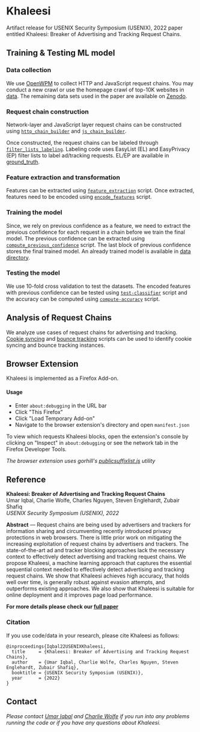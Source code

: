 # Khaleesi
Artifact release for USENIX Security Symposium (USENIX), 2022 paper entitled Khaleesi: Breaker of Advertising and Tracking Request Chains.


## Training & Testing ML model 

### Data collection
We use [OpenWPM](https://github.com/openwpm/OpenWPM) to collect HTTP and JavaScript request chains. You may conduct a new crawl or use the homepage crawl of top-10K websites in [data](https://github.com/uiowa-irl/Khaleesi/blob/main/data/non-interactive-crawl.7z). The remaining data sets used in the paper are available on [Zenodo](https://doi.org/10.5281/zenodo.6084582).

 
### Request chain construction
Network-layer and JavaScript layer request chains can be constructed using [`http_chain_builder`](https://github.com/uiowa-irl/Khaleesi/blob/main/code/http_chain_builder_json.ipynb) and [`js_chain_builder`](https://github.com/uiowa-irl/Khaleesi/blob/main/code/js_chain_builder_json.ipynb).

Once constructed, the request chains can be labeled through [`filter_lists_labeling`](https://github.com/uiowa-irl/Khaleesi/blob/main/code/filter_lists_labeling.ipynb). Labeling code uses EasyList (EL) and EasyPrivacy (EP) filter lists to label ad/tracking requests. EL/EP are available in [ground_truth](https://github.com/uiowa-irl/Khaleesi/tree/main/ground_truth).


### Feature extraction and transformation
Features can be extracted using [`feature_extraction`](https://github.com/uiowa-irl/Khaleesi/blob/main/code/feature_extraction.ipynb) script. Once extracted, features need to be encoded using [`encode_features`](https://github.com/uiowa-irl/Khaleesi/blob/main/code/encode_features.ipynb) script. 


### Training the model 
Since, we rely on previous confidence as a feature, we need to extract the previous confidence for each request in a chain before we train the final model. The previous confidence can be extracted using [`compute_previous_confidence`](https://github.com/uiowa-irl/Khaleesi/blob/main/code/compute_previous_confidence.ipynb) script. The last block of previous confidence stores the final trained model. An already trained model is available in [data directory](https://github.com/uiowa-irl/Khaleesi/blob/main/data/final_clf.joblib).


### Testing the model 
We use 10-fold cross validation to test the datasets. The encoded features with previous confidence can be tested using [`test-classifier`](https://github.com/uiowa-irl/Khaleesi/blob/main/code/test-classifier.ipynb) script and the accuracy can be computed using [`compute-accuracy`](https://github.com/uiowa-irl/Khaleesi/blob/main/code/compute-accuracy.ipynb) script. 


## Analysis of Request Chains
We analyze use cases of request chains for advertising and tracking. [Cookie syncing](https://github.com/uiowa-irl/Khaleesi/blob/main/code/cookie_syncing_heuristic.ipynb) and [bounce tracking](https://github.com/uiowa-irl/Khaleesi/blob/main/code/bounce_tracking_investigation.ipynb) scripts can be used to identify cookie syncing and bounce tracking instances.


## Browser Extension
Khaleesi is implemented as a Firefox Add-on.

#### Usage
- Enter `about:debugging` in the URL bar
- Click "This Firefox"
- Click "Load Temporary Add-on"
- Navigate to the browser extension's directory and open `manifest.json`

To view which requests Khaleesi blocks, open the extension's console by clicking on "Inspect" in `about:debugging` or see the network tab in the Firefox Developer Tools.

*The browser extension uses gorhill's [publicsuffixlist.js](https://github.com/gorhill/publicsuffixlist.js) utility*

## Reference

**Khaleesi: Breaker of Advertising and Tracking Request Chains**\
Umar Iqbal, Charlie Wolfe, Charles Nguyen, Steven Englehardt, Zubair Shafiq\
*USENIX Security Symposium (USENIX), 2022*

**Abstract** &mdash; Request chains are being used by advertisers and trackers for information sharing and circumventing recently introduced privacy protections in web browsers. There is little prior work on mitigating the increasing exploitation of request chains by advertisers and trackers. The state-of-the-art ad and tracker blocking approaches lack the necessary context to effectively detect advertising and tracking request chains. We propose Khaleesi, a machine learning approach that captures the essential sequential context needed to effectively detect advertising and tracking request chains. We show that Khaleesi achieves high accuracy, that holds well over time, is generally robust against evasion attempts, and outperforms existing approaches. We also show that Khaleesi is suitable for online deployment and it improves page load performance.

**For more details please check our [full paper](https://umariqbal.com/papers/khaleesi-usenix2022.pdf)**

### Citation
If you use code/data in your research, please cite Khaleesi as follows:

```
@inproceedings{Iqbal22USENIXKhaleesi,
  title     = {Khaleesi: Breaker of Advertising and Tracking Request Chains},
  author    = {Umar Iqbal, Charlie Wolfe, Charles Nguyen, Steven Englehardt, Zubair Shafiq},
  booktitle = {USENIX Security Symposium (USENIX)},
  year      = {2022}
}
```

## Contact

*Please contact [Umar Iqbal](https://www.umariqbal.com) and [Charlie Wolfe](mailto:uiowa.charlie@gmail.com) if you run into any problems running the code or if you have any questions about Khaleesi.*
